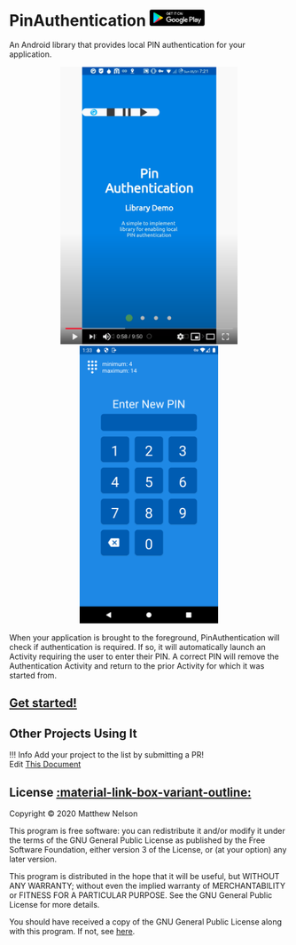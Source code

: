 # PinAuthentication <a href="https://play.google.com/store/apps/details?id=io.matthewnelson.pin_authentication_demo" target="_blank"><img src="assets/google_play_badge.png" width="100"/></a>
An Android library that provides local PIN authentication for your application.

<p align="center">
<a href="https://www.youtube.com/watch?v=wBFvTAmbGKo" target="_blank"><img src="assets/vid_screenshot.png" width="320"/></a> <img src="assets/activity_screenshot.png" width="250" />
</p>

When your application is brought to the foreground, PinAuthentication will
check if authentication is required. If so, it will automatically launch an Activity
requiring the user to enter their PIN. A correct PIN will remove the Authentication
Activity and return to the prior Activity for which it was started from.

## [Get started!](get_started.md)

## Other Projects Using It
<!-- Example (copy between the brackets [] below): -->
<!-- [- <a href="https://your.project.website.com" target="_blank">Your Project's Name</a>] -->

!!! Info
    Add your project to the list by submitting a PR!  
    Edit <a href="https://github.com/05nelsonm/pin-authentication/blob/master/docs/index.md" target="_blank">This Document</a>

## License <a href="https://github.com/05nelsonm/pin-authentication/blob/master/LICENSE" target="_blank">:material-link-box-variant-outline:</a>

Copyright &copy; 2020  Matthew Nelson

This program is free software: you can redistribute it and/or modify
it under the terms of the GNU General Public License as published by
the Free Software Foundation, either version 3 of the License, or
(at your option) any later version.

This program is distributed in the hope that it will be useful,
but WITHOUT ANY WARRANTY; without even the implied warranty of
MERCHANTABILITY or FITNESS FOR A PARTICULAR PURPOSE.  See the
GNU General Public License for more details.

You should have received a copy of the GNU General Public License along
with this program.  If not, see <a href="https://www.gnu.org/licenses/gpl-3.0.html" target="_blank">here</a>.
